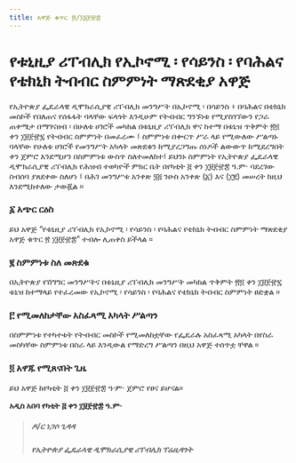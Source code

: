 ```yaml
---
title: አዋጅ ቁጥር ፳/፲፱፻፹፰
---
```


# የቱኒዚያ ሪፐብሊክ የኢኮኖሚ ፡ የሳይንስ ፡ የባሕልና የቴክኒክ ትብብር ስምምነት ማጽደቂያ አዋጅ

የኢትዮጵያ ፌዴራላዊ ዲሞክራሲያዊ ሪፐብሊክ መንግሥት በኢኮኖሚ ፡ በሳይንስ ፥ በባሕልና በቴክኒክ መስኮች የበለጠና የሰፋፋት ባላቸው ፍላጎት እንዲሁም የትብብር ግንኙነቱ የሚያስገኘውን የጋራ ጠቀሜታ በማገናዘብ ፡ በሁለቱ ሀገሮች መካከል በቱኒዚያ ሪፐብሊክ ዋና ከተማ በቱኒዝ ጥቅምት ፳፬ ቀን ፲፱፻፹፯ የትብብር ስምምነት በመፈረሙ ፤ ስምምነቱ በቍርጥ ሥራ ላይ የሚውለው ሥልጣኑ ባላቸው የሁለቱ ሀገሮች የመንግሥት አካላት መጽደቁን ከሚያረጋግጡ ሰነዶች ልውውጥ ከሚደረግበት ቀን ጀምሮ እንደሚሆን በስምምነቱ ውስጥ ስለተመለከተ፤ ይህንኑ ስምምነት የኢትዮጵያ ፌዴራላዊ ዲሞክራሲያዊ ሪፐብሊክ የሕዝብ ተወካዮች ምክር ቤት በየካቲት ፭ ቀን ፲፱፻፹፰ ዓ.ም· ባደረገው ስብሰባ ያጸደቀው ስለሆነ ፤ በሕገ መንግሥቱ አንቀጽ ፶፭ ንዑስ አንቀጽ (፩) እና (፲፪) መሠረት ከዚህ እንደሚከተለው ታውጇል ።

### ፩ አጭር ርዕስ

ይህ አዋጅ “የቱኒዚያ ሪፐብሊክ የኢኮኖሚ ፡ የሳይንስ ፡ የባሕልና የቴክኒክ ትብብር ስምምነት ማጽደቂያ አዋጅ ቁጥር ፳ ፲፱፻፹፰” ተብሎ ሊጠቀስ ይችላል ።

### ፪ ስምምነቱ ስለ መጽደቁ

በኢትዮጵያ የሽግግር መንግሥትና በቱኒዚያ ሪፐብሊክ መንግሥት መካከል ጥቅምት ፳፬ ቀን ፲፱፻፹፯ ቱኒዝ ከተማላይ የተፈረመው የኢኮኖሚ ፡ የሳይንስ ፡ የባሕልና የቴክኒክ ትብብር ስምምነት ፀድቋል ።

### ፫ የሚመለከታቸው አስፈጻሚ አካላት ሥልጣን

በስምምነቱ የተካተቱት የትብብር መስኮች የሚመለከቷቸው የፌዴራሉ አስፈጻሚ አካላት በየስራ መስካቸው ስምምነቱ በስራ ላይ እንዲውል የማድረግ ሥልጣን በዚህ አዋጅ ተሰጥቷ ቸዋል ።

### ፬ አዋጁ የሚጸናበት ጊዜ

ይህ አዋጅ ከየካቲት ፭ ቀን ፲፱፻፹፰ ዓ·ም· ጀምሮ የፀና ይሆናል።

**አዲስ አበባ የካቲት ፭ ቀን ፲፱፻፹፰ ዓ.ም·**

> ##### ዶ/ር ነጋሶ ጊዳዳ
>
> ##### የኢትዮጵያ ፌዴራላዊ ዲሞክራሲያዊ ሪፐብሊክ ፕሬዚዳንት